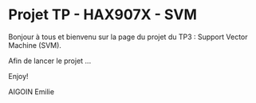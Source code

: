 # Projet TP - HAX907X - SVM

Bonjour à tous et bienvenu sur la page du projet du TP3 : Support Vector Machine (SVM).

Afin de lancer le projet ...

Enjoy!

AIGOIN Emilie
